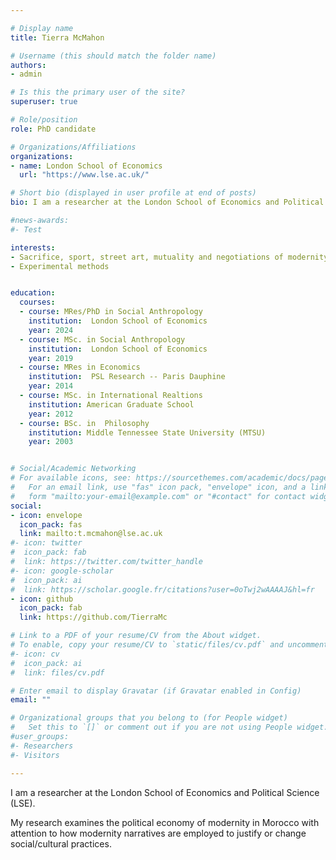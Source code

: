 ```yaml
---

# Display name
title: Tierra McMahon

# Username (this should match the folder name)
authors:
- admin

# Is this the primary user of the site?
superuser: true

# Role/position
role: PhD candidate

# Organizations/Affiliations
organizations:
- name: London School of Economics
  url: "https://www.lse.ac.uk/"

# Short bio (displayed in user profile at end of posts)
bio: I am a researcher at the London School of Economics and Political Science (LSE). My research examines the political economy of modernity in Morocco with attention to how modernity narratives are employed to justify or change social/cultural practices. 

#news-awards: 
#- Test

interests:
- Sacrifice, sport, street art, mutuality and negotiations of modernity
- Experimental methods


education:
  courses:
  - course: MRes/PhD in Social Anthropology
    institution:  London School of Economics 
    year: 2024  
  - course: MSc. in Social Anthropology
    institution:  London School of Economics 
    year: 2019  
  - course: MRes in Economics
    institution:  PSL Research -- Paris Dauphine
    year: 2014  
  - course: MSc. in International Realtions
    institution: American Graduate School
    year: 2012
  - course: BSc. in  Philosophy
    institution: Middle Tennessee State University (MTSU)
    year: 2003


# Social/Academic Networking
# For available icons, see: https://sourcethemes.com/academic/docs/page-builder/#icons
#   For an email link, use "fas" icon pack, "envelope" icon, and a link in the
#   form "mailto:your-email@example.com" or "#contact" for contact widget.
social:
- icon: envelope
  icon_pack: fas
  link: mailto:t.mcmahon@lse.ac.uk
#- icon: twitter
#  icon_pack: fab
#  link: https://twitter.com/twitter_handle
#- icon: google-scholar
#  icon_pack: ai
#  link: https://scholar.google.fr/citations?user=0oTwj2wAAAAJ&hl=fr
- icon: github
  icon_pack: fab
  link: https://github.com/TierraMc

# Link to a PDF of your resume/CV from the About widget.
# To enable, copy your resume/CV to `static/files/cv.pdf` and uncomment the lines below.
#- icon: cv
#  icon_pack: ai
#  link: files/cv.pdf

# Enter email to display Gravatar (if Gravatar enabled in Config)
email: ""

# Organizational groups that you belong to (for People widget)
#   Set this to `[]` or comment out if you are not using People widget.
#user_groups:
#- Researchers
#- Visitors

---
```

I am a researcher at the London School of Economics and Political Science (LSE). 

My research examines the political economy of modernity in Morocco with attention to how modernity narratives are employed to justify or change social/cultural practices. 